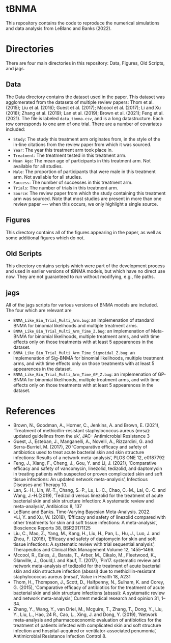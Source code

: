 # tBNMA

This repository contains the code to reproduce the numerical simulations and data analysis from LeBlanc and Banks (2022). 

# Directories

There are four main directories in this repository: Data, Figures, Old Scripts, and jags.  

## Data

The Data directory contains the dataset used in the paper. This dataset was agglomerated from the datasets of multiple review papers: Thom et al. (2015); Liu et al. (2016); Guest et al. (2017); Mccool et al. (2017); Li and Xu (2018); Zhang et al. (2019); Lan et al. (2019); Brown et al. (2021); Feng et al. (2021).  The file is labeled `data_tbnma.csv`, and is a long datastructure.  Each row corresponds to one arm of one trial.  There are a number of covariates included:

* `Study`: The study this treatment arm originates from, in the style of the in-line citations from the review paper from which it was sourced.  
* `Year`: The year this treatment arm took place in.
* `Treatment`: The treatment tested in this treatment arm.
* `Mean Age`: The mean age of participants in this treatment arm.  Not available for all studies.
* `Male`: The proportion of participants that were male in this treatment arm.  Not available for all studies.
* `Success`: The number of successes in this treatment arm.
* `Trials`: The number of trials in this treatment arm. 
* `Source`: The review paper from which the study containing this treatment arm was sourced.  Note that most studies are present in more than one review paper --- when this occurs, we only highlight a single source.  

## Figures

This directory contains all of the figures appearing in the paper, as well as some additional figures which do not.

## Old Scripts

This directory contains scripts which were part of the development process and used in earlier versions of tBNMA models, but which have no direct use now.  They are not guaranteed to run without modifying, e.g., file paths.

## jags

All of the jags scripts for various versions of BNMA models are included.  The four which are relevant are

* `BNMA_Like_Bin_Trial_Multi_Arm.bug`: an implemenation of standard BNMA for binomial likelihoods and multiple treatment arms.
* `BNMA_Like_Bin_Trial_Multi_Arm_Time_Z.bug`: an implemenation of Meta-BNMA for binomial likelihoods, multiple treatment arms, and with time effects only on those treatments with at least $5$ appearences in the dataset.
* `BNMA_Like_Bin_Trial_Multi_Arm_Time_Sigmoidal_Z.bug`: an implemenation of Sig-BNMA for binomial likelihoods, multiple treatment arms, and with time effects only on those treatments with at least $5$ appearences in the dataset.
* `BNMA_Like_Bin_Trial_Multi_Arm_Time_GP_Z.bug`: an implemenation of GP-BNMA for binomial likelihoods, multiple treatment arms, and with time effects only on those treatments with at least $5$ appearences in the dataset.


# References

* Brown, N., Goodman, A., Horner, C., Jenkins, A. and Brown, E. (2021), ‘Treatment of methicillin-resistant staphylococcus aureus (mrsa): updated guidelines from the uk’, JAC- Antimicrobial Resistance 3
* Guest, J., Esteban, J., Manganelli, A., Novelli, A., Rizzardini, G. and Serra-Burriel, M. (2017), 20 ‘Comparative efficacy and safety of antibiotics used to treat acute bacterial skin and skin structure infections: Results of a network meta-analysis’, PLOS ONE 12, e0187792
* Feng, J., Xiang, F., Cheng, J., Gou, Y. and Li, J. (2021), ‘Comparative efficacy and safety of vancomycin, linezolid, tedizolid, and daptomycin in treating patients with suspected or proven complicated skin and soft tissue infections: An updated network meta-analysis’, Infectious Diseases and Therapy 10.
* Lan, S.-H., Lin, W.-T., Chang, S.-P., Lu, L.-C., Chao, C.-M., Lai, C.-C. and Wang, J.-H.(2019), ‘Tedizolid versus linezolid for the treatment of acute bacterial skin and skin structure infection: A systematic review and meta-analysis’, Antibiotics 8, 137
* LeBlanc and Banks.  Time-Varying Bayesian Meta-Analysis.  2022.  
*Li, Y. and Xu, W. (2018), ‘Efficacy and safety of linezolid compared with other treatments for skin and soft tissue infections: A meta-analysis’, Bioscience Reports 38, BSR20171125
* Liu, C., Mao, Z., Yang, M., Kang, H., Liu, H., Pan, L., Hu, J., Luo, J. and Zhou, F. (2016), ‘Efficacy and safety of daptomycin for skin and soft tissue infections: A systematic review with trial sequential analysis’, Therapeutics and Clinical Risk Management Volume 12, 1455–1466.
* Mccool, R., Eales, J., Barata, T., Arber, M., Cikalo, M., Fleetwood, K., Glanville, J., Gould,I. and Kauf, T. (2017), ‘Pin17. systematic review and network meta-analysis of tedizolid for the treatment of acute bacterial skin and skin structure infection (absssi) due to methicillin-resistant staphylococcus aureus (mrsa)’, Value in Health 18, A231
* Thom, H., Thompson, J., Scott, D., Halfpenny, N., Sulham, K. and Corey, G. (2015), ‘Comparative efficacy of antibiotics for the treatment of acute bacterial skin and skin structure infections (absssi): A systematic review and network meta-analysis’, Current medical research and opinion 31, 1–34.
* Zhang, Y., Wang, Y., van Driel, M., Mcguire, T., Zhang, T., Dong, Y., Liu, Y., Liu, L., Hao,
24 R., Cao, L., Xing, J. and Dong, Y. (2019), ‘Network meta-analysis and pharmacoeconomic evaluation of antibiotics for the treatment of patients infected with complicated skin and soft structure infection and hospital-acquired or ventilator-associated penumonia’, Antimicrobial Resistance Infection Control 8.
